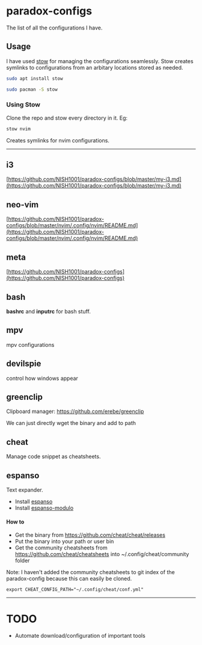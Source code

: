 # paradox-configs
The list of all the configurations I have.

## Usage
I have used [stow](https://www.gnu.org/software/stow/manual/stow.html) for managing the configurations seamlessly.
Stow creates symlinks to configurations from an arbitary locations stored as needed.
```bash
sudo apt install stow
```

```bash
sudo pacman -S stow
```

### Using Stow
Clone the repo and stow every directory in it. Eg:  
```bash
stow nvim
```
Creates symlinks for nvim configurations.

---

## i3
[https://github.com/NISH1001/paradox-configs/blob/master/my-i3.md](https://github.com/NISH1001/paradox-configs/blob/master/my-i3.md)

## neo-vim
[https://github.com/NISH1001/paradox-configs/blob/master/nvim/.config/nvim/README.md](https://github.com/NISH1001/paradox-configs/blob/master/nvim/.config/nvim/README.md)

## meta
[https://github.com/NISH1001/paradox-configs](https://github.com/NISH1001/paradox-configs)

## bash
**bashrc** and **inputrc** for bash stuff.

## mpv 
mpv configurations

## devilspie
control how windows appear

## greenclip

Clipboard manager: https://github.com/erebe/greenclip

We can just directly wget the binary and add to path

## cheat

Manage code snippet as cheatsheets.

## espanso

Text expander.

- Install [espanso](https://github.com/federico-terzi/espanso)
- Install [espanso-modulo](https://espanso.org/install/linux/#installing-modulo)

#### How to

- Get the binary from https://github.com/cheat/cheat/releases
- Put the binary into your path or user bin
- Get the community cheatsheets from https://github.com/cheat/cheatsheets into ~/.config/cheat/community folder

Note: I haven't added the community cheatsheets to git index of the paradox-config because this can easily be cloned.

`export CHEAT_CONFIG_PATH="~/.config/cheat/conf.yml"`

---

# TODO
- Automate download/configuration of important tools
